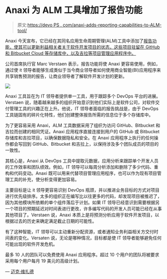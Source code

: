 # Anaxi 为 ALM 工具增加了报告功能

> 原文:[https://devo PS . com/anaxi-adds-reporting-capabilities-to-ALM-tool/](https://devops.com/anaxi-adds-reporting-capabilities-to-alm-tool/)

Anaxi 今天宣布，它已经在其同名应用生命周期管理(ALM)工具中添加了[报告功能，使其可以更新利益相关者关于软件开发项目的状态，这些项目驻留在 GitHub 和 Bitbucket Cloud 等存储库中，以及吉拉等项目管理应用程序中。](https://www.globenewswire.com/news-release/2019/10/17/1931468/0/en/Anaxi-Adds-Reporting-and-Sharing-Capabilities-to-Provide-Unprecedented-Visibility-into-Software-Development.html)

公司首席执行官 Marc Verstaen 表示，报告功能将使 Anaxi 更容易使用，例如，通过使 it 领导者能够生成类似于当今商业领导者如何使用商业智能(BI)应用程序来共享销售预测的报告，让商业领导者了解软件开发计划的更新。

![](../Images/0ffb73b9595b8e85c12487a80cb9b4bb.png)

Anaxi 工具旨在为 IT 领导者提供单一工具，用于跟踪多个 DevOps 平台的进展。Verstaen 说，随着越来越多的组织开始意识到他们实际上是软件公司，对软件交付管理工具的兴趣正在上升。他说，IT 领导者面临的报告挑战是，由于 DevOps 工具链固有的碎片化特性，他们创建整体报告所需的信息位于多个存储库中。

为了更容易采用 Anaxi，ALM 工具数据采用了组织为访问 GitHub、Bitbucket 和吉拉而创建的相同凭证。Anaxi 应用程序直接连接到用户的 GitHub 或 Bitbucket 存储库和吉拉项目，以确保数据隐私和安全。在 Anaxi 应用程序上执行的任何操作都会写回到 GitHub、Bitbucket 和吉拉上，以保持涉及多个团队成员的项目的一致性。

其核心是，Anaxi 从 DevOps 工具中提取元数据，应用分析来跟踪单个开发人员的工作效率和团队绩效。例如，IT 领导可以每周分析添加和删除了多少代码、重构和代码变动。Anaxi 既可以用来代替项目管理应用程序，也可以作为现有项目管理工具的补充，使分析变得更加容易。

主要目标是让 it 领导更容易识别 DevOps 瓶颈，并以推进业务目标的方式对项目进行优先级排序。太多的组织正在编写比以往更多的代码，却发现项目被推迟了，因为其他模块所依赖的单个组件落后于计划。如果 IT 领导已经意识到需要根据另一个项目的预期延迟对时间表进行更改，许多编写代码的开发人员可能已经在从事其他项目了。Verstaen 说，Anaxi 本质上是将预测分析应用于软件开发项目，以根据过去的历史来确定满足截止日期的可能性。

有了这种智能，IT 领导可以主动重新分配资源，或者通知业务利益相关方交付时间表的变化。Versaten 说，无论是哪种情况，目标都是使 IT 领导者能够避免任何可能出现的软件开发危机。

最多 10 人的团队可以免费使用 Anaxi 应用程序。超过 10 个用户的团队将被要求采用每个用户每月 19 美元的高级计划。

— [迈克·维扎德](https://devops.com/author/mike-vizard/)